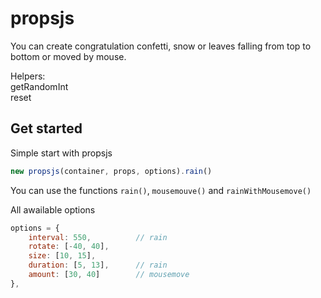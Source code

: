 # propsjs

You can create congratulation confetti, snow or leaves falling from top to bottom or moved by mouse.

Helpers:
<br>getRandomInt
<br>reset

## Get started
Simple start with propsjs
```javascript
new propsjs(container, props, options).rain()
```

You can use the functions `rain()`, `mousemouve()` and `rainWithMousemove()`

All awailable options
```javascript
options = {
    interval: 550,          // rain
    rotate: [-40, 40],
    size: [10, 15],
    duration: [5, 13],      // rain
    amount: [30, 40]        // mousemove
},
```
